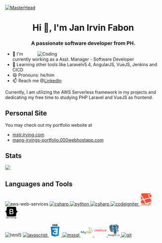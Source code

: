 [![MasterHead](https://blogs.sap.com/wp-content/uploads/2021/02/1ea2bf43d262adc533f6ba78a7772a9c.gif)](https://mstr.irving.com)

<h1 align="center">Hi 👋, I'm Jan Irvin Fabon</h1>
<h3 align="center">A passionate software developer from PH.</h3>
<img align="right" alt="Coding" width="400" src="https://cdn.dribbble.com/users/2131993/screenshots/4948736/thoughtworks-gif_dribbble.gif">

- 🔭 I'm currently working as a Asst. Manager - Software Developer
- 🌱 Learning other tools like Laravelv5.4, AngularJS, VueJS, Jenkins and CICD
- 😄 Pronouns: he/him
- 📫 Reach me @[LinkedIn](https://linkedin.com/janirvinfabon)

Currently, I am utilizing the AWS Serverless framework in my projects and dedicating my free time to studying PHP Laravel and VueJS as frontend.

## Personal Site
You may check out my portfolio website at
- <a href="https://mstr.irving.com/" target="_blank" alt="mstr.irving.com">mstr.irving.com</a>
- <a href="https://mang-irvings-portfolio.000webhostapp.com/" target="_blank" alt="portfolio">mang-irvings-portfolio.000webhostapp.com</a>

## Stats
<img src="https://github-readme-stats.vercel.app/api?username=janirvinfabon&show_icons=true&theme=bear" width="400"/>

## Languages and Tools
<p align="left"
    <a href="https://aws.amazon.com/" target="_blank" rel="noreferrer"> <img src="https://assets.rappler.com/612F469A6EA84F6BAE882D2B94A4B421/img/402066C85613444B9602EB0FC677C5D1/amazon-web-services-down-20140527.gif" alt="aws-web-services" width="50" height="40"/></a>
    <a href="https://www.php.net/" target="_blank" rel="noreferrer"> <img src="https://duhayazilim.com/wp-content/uploads/2019/04/1280px-PHP-logo.svg_-1-1024x553.png" alt="csharp" width="50" height="40"/> </a>
    <a href="hhttps://www.python.org/" target="_blank" rel="noreferrer"> <img src="https://blog.linkbal.co.jp/wp/wp-content/uploads/2017/06/Python-logo-notext.svg-1024x1024.png" alt="python" width="40" height="40"/> </a>
    <a href="https://dotnet.microsoft.com/en-us/languages/csharp" target="_blank" rel="noreferrer"> <img src="https://iconape.com/wp-content/png_logo_vector/c.png" alt="csharp" width="40" height="40"/> </a>
    <a href="https://codeigniter.com" target="_blank" rel="noreferrer"> <img src="https://cdn.worldvectorlogo.com/logos/codeigniter.svg" alt="codeigniter" width="40" height="40"/> 
    </a
    <a href="https://laravel.com/" target="_blank" rel="noreferrer"> <img src="https://raw.githubusercontent.com/devicons/devicon/master/icons/laravel/laravel-plain-wordmark.svg" alt="laravel" width="40" height="40"/> </a>
    <a href="https://getbootstrap.com" target="_blank" rel="noreferrer"> <img src="https://raw.githubusercontent.com/devicons/devicon/master/icons/bootstrap/bootstrap-plain-wordmark.svg" alt="bootstrap" width="40" height="40"/> </a> 
</p>
<p align="left"
    <a href="https://www.w3.org/html" target="_blank" rel="noreferrer"> <img src="https://th.bing.com/th/id/OIP.bI8KDjd8-nDvzTX_Uok7FwHaHa?pid=ImgDet&rs=1" alt="html5" width="40" height="40"/> </a>
    <a href="https://developer.mozilla.org/en-US/docs/Web/JavaScript" target="_blank" rel="noreferrer"> <img src="https://upload.wikimedia.org/wikipedia/commons/thumb/9/99/Unofficial_JavaScript_logo_2.svg/480px-Unofficial_JavaScript_logo_2.svg.png" alt="javascript" width="40" height="40"/> </a>
    <a href="https://www.w3schools.com/css/" target="_blank" rel="noreferrer"> <img src="https://raw.githubusercontent.com/devicons/devicon/master/icons/css3/css3-original-wordmark.svg" alt="css3" width="40" height="40"/> </a>
    <a href="https://www.microsoft.com/en-us/sql-server" target="_blank" rel="noreferrer"> <img src="https://www.svgrepo.com/show/303229/microsoft-sql-server-logo.svg" alt="mssql" width="40" height="40"/> </a>
    <a href="https://www.mysql.com/" target="_blank" rel="noreferrer"> <img src="https://raw.githubusercontent.com/devicons/devicon/master/icons/mysql/mysql-original-wordmark.svg" alt="mysql" width="40" height="40"/> </a>
    <a href="https://www.oracle.com/" target="_blank" rel="noreferrer"> <img src="https://raw.githubusercontent.com/devicons/devicon/master/icons/oracle/oracle-original.svg" alt="oracle" width="40" height="40"/> </a>
    <a href="https://www.postgresql.org" target="_blank" rel="noreferrer"> <img src="https://raw.githubusercontent.com/devicons/devicon/master/icons/postgresql/postgresql-original-wordmark.svg" alt="postgresql" width="40" height="40"/> </a>
    <a href="https://git-scm.com/" target="_blank" rel="noreferrer"> <img src="https://www.vectorlogo.zone/logos/git-scm/git-scm-icon.svg" alt="git" width="40" height="40"/> </a>
</p>
